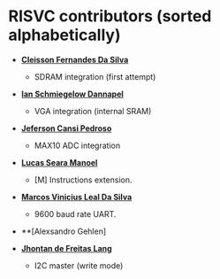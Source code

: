 RISVC contributors (sorted alphabetically)
============================================

* **[Cleisson Fernandes Da Silva](https://github.com/cleissom)**

  * SDRAM integration (first attempt)
  
* **[Ian Schmiegelow Dannapel](https://github.com/Eximmius)**

  * VGA integration (internal SRAM)

* **[Jeferson Cansi Pedroso](https://github.com/jefersonpedroso)**

  * MAX10 ADC integration

* **[Lucas Seara Manoel](https://github.com/lsmanoel)**

  * [M] Instructions extension.

* **[Marcos Vinicius Leal Da Silva](https://github.com/marcosleal)**

  * 9600 baud rate UART.
  
* **[Alexsandro Gehlen]
* **[Jhontan de Freitas Lang](https://github.com/jhonatanlang)**

	* I2C master (write mode)